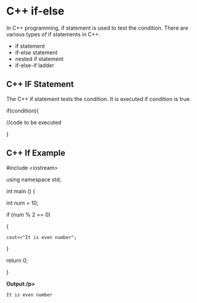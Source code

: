 # C++ if-else

In C++ programming, if statement is used to test the condition. There are various types of if statements in C++.

* if statement
* if-else statement
* nested if statement
* if-else-if ladder

## C++ IF Statement

The C++ if statement tests the condition. It is executed if condition is true.

if\(condition\){

//code to be executed

}

## C++ If Example

\#include &lt;iostream&gt;

using  namespace std;

int  main \(\) {

int num = 10;

if \(num % 2 == 0\)

{

```
cout<<"It is even number";    
```

}

return 0;

}

**Output:/p&gt;**

```cpp
It is even number
```



